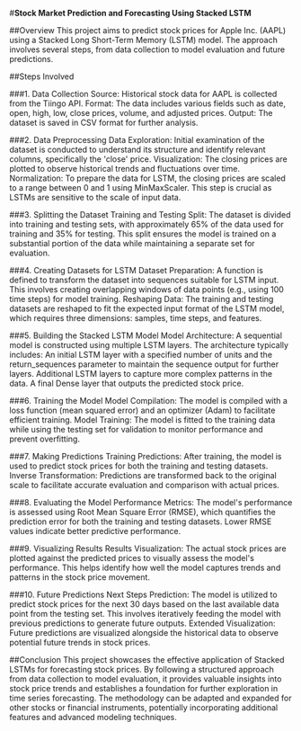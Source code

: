 #**Stock Market Prediction and Forecasting Using Stacked LSTM**

##Overview
This project aims to predict stock prices for Apple Inc. (AAPL) using a Stacked Long Short-Term Memory (LSTM) model. The approach involves several steps, from data collection to model evaluation and future predictions.

##Steps Involved

###1. Data Collection
Source: Historical stock data for AAPL is collected from the Tiingo API.
Format: The data includes various fields such as date, open, high, low, close prices, volume, and adjusted prices.
Output: The dataset is saved in CSV format for further analysis.

###2. Data Preprocessing
Data Exploration: Initial examination of the dataset is conducted to understand its structure and identify relevant columns, specifically the 'close' price.
Visualization: The closing prices are plotted to observe historical trends and fluctuations over time.
Normalization: To prepare the data for LSTM, the closing prices are scaled to a range between 0 and 1 using MinMaxScaler. This step is crucial as LSTMs are sensitive to the scale of input data.

###3. Splitting the Dataset
Training and Testing Split: The dataset is divided into training and testing sets, with approximately 65% of the data used for training and 35% for testing. This split ensures the model is trained on a substantial portion of the data while maintaining a separate set for evaluation.

###4. Creating Datasets for LSTM
Dataset Preparation: A function is defined to transform the dataset into sequences suitable for LSTM input. This involves creating overlapping windows of data points (e.g., using 100 time steps) for model training.
Reshaping Data: The training and testing datasets are reshaped to fit the expected input format of the LSTM model, which requires three dimensions: samples, time steps, and features.

###5. Building the Stacked LSTM Model
Model Architecture: A sequential model is constructed using multiple LSTM layers. The architecture typically includes:
An initial LSTM layer with a specified number of units and the return_sequences parameter to maintain the sequence output for further layers.
Additional LSTM layers to capture more complex patterns in the data.
A final Dense layer that outputs the predicted stock price.

###6. Training the Model
Model Compilation: The model is compiled with a loss function (mean squared error) and an optimizer (Adam) to facilitate efficient training.
Model Training: The model is fitted to the training data while using the testing set for validation to monitor performance and prevent overfitting.

###7. Making Predictions
Training Predictions: After training, the model is used to predict stock prices for both the training and testing datasets.
Inverse Transformation: Predictions are transformed back to the original scale to facilitate accurate evaluation and comparison with actual prices.

###8. Evaluating the Model
Performance Metrics: The model's performance is assessed using Root Mean Square Error (RMSE), which quantifies the prediction error for both the training and testing datasets. Lower RMSE values indicate better predictive performance.

###9. Visualizing Results
Results Visualization: The actual stock prices are plotted against the predicted prices to visually assess the model's performance. This helps identify how well the model captures trends and patterns in the stock price movement.

###10. Future Predictions
Next Steps Prediction: The model is utilized to predict stock prices for the next 30 days based on the last available data point from the testing set. This involves iteratively feeding the model with previous predictions to generate future outputs.
Extended Visualization: Future predictions are visualized alongside the historical data to observe potential future trends in stock prices.


##Conclusion
This project showcases the effective application of Stacked LSTMs for forecasting stock prices. By following a structured approach from data collection to model evaluation, it provides valuable insights into stock price trends and establishes a foundation for further exploration in time series forecasting. The methodology can be adapted and expanded for other stocks or financial instruments, potentially incorporating additional features and advanced modeling techniques.

